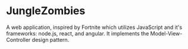 # JungleZombies
A web application, inspired by Fortnite which utilizes JavaScript and it's frameworks: node.js, react, and angular. It implements the Model-View-Controller design pattern.
